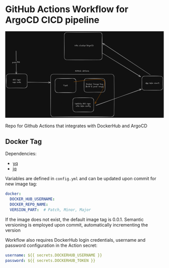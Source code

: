 # GitHub Actions Workflow for ArgoCD CICD pipeline

![pipline](public/pipeline.png)

Repo for Github Actions that integrates with DockerHub and ArgoCD

## Docker Tag

Dependencies:
- [yq](https://github.com/mikefarah/yq)
- [jq](https://github.com/jqlang/jq)

Variables are defined in `config.yml` and can be updated upon commit for new image tag:

```yaml
docker:
  DOCKER_HUB_USERNAME:  
  DOCKER_REPO_NAME:
  VERSION_PART:  # Patch, Minor, Major
```
If the image does not exist, the default image tag is 0.0.1. Semantic versioning is employed upon commit, automatically incrementing the version

Workflow also requires DockerHub login credentials, username and password configuration in the Action secret:

```yaml
username: ${{ secrets.DOCKERHUB_USERNAME }}
password: ${{ secrets.DOCKERHUB_TOKEN }}
```
